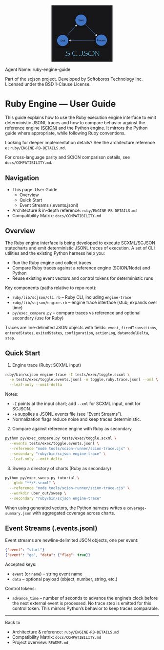 <p align="center"><img src="../scjson.png" alt="scjson logo" width="200"/></p>

Agent Name: ruby-engine-guide

Part of the scjson project.
Developed by Softoboros Technology Inc.
Licensed under the BSD 1-Clause License.

# Ruby Engine — User Guide

This guide explains how to use the Ruby execution engine interface to emit deterministic JSONL traces and how to compare behavior against the reference engine ([SCION](https://www.npmjs.com/package/scion)) and the Python engine. It mirrors the Python guide where appropriate, while following Ruby conventions.

Looking for deeper implementation details? See the architecture reference at `ruby/ENGINE-RB-DETAILS.md`.

For cross-language parity and SCION comparison details, see `docs/COMPATIBILITY.md`.

## Navigation

- This page: User Guide
  - Overview
  - Quick Start
  - Event Streams (.events.jsonl)
- Architecture & in‑depth reference: `ruby/ENGINE-RB-DETAILS.md`
- Compatibility Matrix: `docs/COMPATIBILITY.md`

## Overview

The Ruby engine interface is being developed to execute SCXML/SCJSON statecharts and emit deterministic JSONL traces of execution. A set of CLI utilities and the existing Python harness help you:

- Run the Ruby engine and collect traces
- Compare Ruby traces against a reference engine (SCION/Node) and Python
- Reuse existing event vectors and control tokens for deterministic runs

Key components (paths relative to repo root):

- `ruby/lib/scjson/cli.rb` – Ruby CLI, including `engine-trace`
- `ruby/lib/scjson/engine.rb` – engine trace interface (stub; expands over time)
- `py/exec_compare.py` – compare traces vs reference and optional secondary (use for Ruby)

Traces are line‑delimited JSON objects with fields: `event`, `firedTransitions`, `enteredStates`, `exitedStates`, `configuration`, `actionLog`, `datamodelDelta`, `step`.

## Quick Start

1) Engine trace (Ruby; SCXML input)

```bash
ruby/bin/scjson engine-trace -I tests/exec/toggle.scxml \
  -e tests/exec/toggle.events.jsonl -o toggle.ruby.trace.jsonl --xml \
  --leaf-only --omit-delta
```

Notes:
- `-I` points at the input chart; add `--xml` for SCXML input, omit for SCJSON.
- `-e` supplies a JSONL events file (see “Event Streams”).
- Normalization flags reduce noise and keep traces deterministic.

2) Compare against reference engine with Ruby as secondary

```bash
python py/exec_compare.py tests/exec/toggle.scxml \
  --events tests/exec/toggle.events.jsonl \
  --reference "node tools/scion-runner/scion-trace.cjs" \
  --secondary "ruby/bin/scjson engine-trace" \
  --leaf-only --omit-delta
```

3) Sweep a directory of charts (Ruby as secondary)

```bash
python py/exec_sweep.py tutorial \
  --glob "**/*.scxml" \
  --reference "node tools/scion-runner/scion-trace.cjs" \
  --workdir uber_out/sweep \
  --secondary "ruby/bin/scjson engine-trace"
```

When using generated vectors, the Python harness writes a `coverage-summary.json` with aggregated coverage across charts.

## Event Streams (.events.jsonl)

Event streams are newline‑delimited JSON objects, one per event:

```json
{"event": "start"}
{"event": "go", "data": {"flag": true}}
```

Accepted keys:
- `event` (or `name`) – string event name
- `data` – optional payload (object, number, string, etc.)

Control tokens:
- `advance_time` – number of seconds to advance the engine’s clock before the next external event is processed. No trace step is emitted for this control token. This mirrors Python’s behavior to keep traces comparable.

---

Back to
- Architecture & reference: `ruby/ENGINE-RB-DETAILS.md`
- Compatibility Matrix: `docs/COMPATIBILITY.md`
- Project overview: `README.md`
